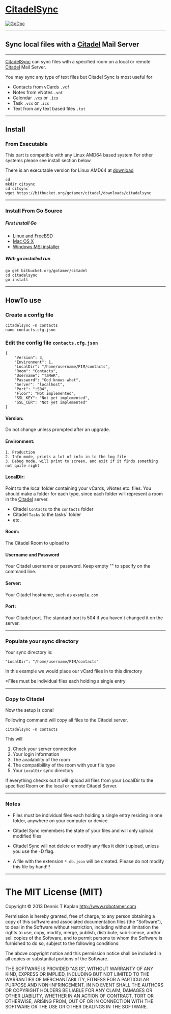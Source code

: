 [CitadelSync]
==============


[![GoDoc](https://godoc.org/bitbucket.org/gotamer/citadel/citadelsync?status.png)](https://godoc.org/bitbucket.org/gotamer/citadel/citadelsync)


************************************************
## Sync local files with a [Citadel] Mail Server
************************************************

[CitadelSync] can sync files with a specified room on a local or remote [Citadel] Mail Server.

You may sync any type of text files but Citadel Sync is most useful for

 - Contacts from vCards `.vcf`
 - Notes from vNotes `.vnt`
 - Calendar `.vcs` or `.ics`
 - Task `.vcs` or `.ics`
 - Text from any text based files `.txt`

____________________________________________________
## Install

### From Executable

This part is compatible with any Linux AMD64 based system
For other systems please see install section below

There is an executable version for Linux AMD64 at [download]

	cd
	mkdir citsync
	cd citsync
	wget https://bitbucket.org/gotamer/citadel/downloads/citadelsync



____________________________________________________

### Install From Go Source

##### First install Go

 - [Linux and FreeBSD](http://golang.org/doc/install#tarball)
 - [Mac OS X](http://golang.org/doc/install#osx)
 - [Windows MSI installer](http://golang.org/doc/install#windows)

##### With go installed run

	go get bitbucket.org/gotamer/citadel
	cd citadelsync
	go install



____________________________________________________

## HowTo use

### Create a config file

	citadelsync -n contacts
	nano contacts.cfg.json

### Edit the config file `contacts.cfg.json`
```
{
	"Version": 3,
	"Environment": 1,
	"LocalDir": "/home/username/PIM/contacts",
	"Room": "Contacts",
	"Username": "TaMeR",
	"Password": "God knows what",
	"Server": "localhost",
	"Port": ":504",
	"Floor": "Not implemented",
	"SSL_KEY": "Not yet implemented",
	"SSL_CER": "Not yet implemented"
}
```

#### Version:
Do not change unless prompted after an upgrade.

#### Environment:

	1. Production
	2. Info mode, prints a lot of info in to the log file
	3. Debug mode, will print to screen, and exit if it finds something not quite right

#### LocalDir:
Point to the local folder containing your vCards, vNotes etc. files.
You should make a folder for each type, since each folder will represent a room in the [Citadel] server.

 - Citadel `Contacts` to the `contacts` folder
 - Citadel `Tasks` to the tasks` folder
 - etc.

#### Room:
The Citadel Room to upload to

#### Username and Password
Your Citadel username or password.
Keep empty "" to specify on the command line.

#### Server:
Your Citadel hostname, such as `example.com`

#### Port:
Your Citadel port. The standard port is 504 if you haven't changed it on the server.
____________________________________________________
### Populate your sync directory

Your sync directory is:

	"LocalDir": "/home/username/PIM/contacts"

In this example we would place our vCard files in to this directory

*Files must be individual files each holding a single entry

____________________________________________________
### Copy to Citadel

Now the setup is done!

Following command will copy all files to the Citadel server.

	citadelsync -n contacts

This will

 1. Check your server connection
 2. Your login information
 3.	The availability of the room
 4. The compatibillity of the room with your file type
 5. Your `LocalDir` sync directory

If everything checks out it will upload all files from your LocalDir to the specified Room on the local or remote Citadel Server.
____________________________________________________
### Notes

 * Files must be individual files each holding a single entry residing in one folder, anywhere on your computer or device.

 * Citadel Sync remembers the state of your files and will only upload modified files

 * Citadel Sync will not delete or modify any files it didn't upload, unless you use the -D flag.

 * A file with the extension `*.db.json` will be created. Please do not modify this file by hand!!!

____________________________________________________

The MIT License (MIT)
=====================

Copyright © 2013 Dennis T Kaplan <http://www.robotamer.com>

Permission is hereby granted, free of charge, to any person obtaining a copy of this software and associated documentation files (the "Software"), to deal in the Software without restriction, including without limitation the rights to use, copy, modify, merge, publish, distribute, sub-license, and/or sell copies of the Software, and to permit persons to whom the Software is furnished to do so, subject to the following conditions:

The above copyright notice and this permission notice shall be included in all copies or substantial portions of the Software.

THE SOFTWARE IS PROVIDED "AS IS", WITHOUT WARRANTY OF ANY KIND, EXPRESS OR IMPLIED, INCLUDING BUT NOT LIMITED TO THE WARRANTIES OF MERCHANTABILITY, FITNESS FOR A PARTICULAR PURPOSE AND NON-INFRINGEMENT. IN NO EVENT SHALL THE AUTHORS OR COPYRIGHT HOLDERS BE LIABLE FOR ANY CLAIM, DAMAGES OR OTHER LIABILITY, WHETHER IN AN ACTION OF CONTRACT, TORT OR OTHERWISE, ARISING FROM, OUT OF OR IN CONNECTION WITH THE SOFTWARE OR THE USE OR OTHER DEALINGS IN THE SOFTWARE.


[Citadel]:(http://www.citadel.org)
[CitadelSync]:(http://bitbucket.org/gotamer/citadel/wiki)
[download]:(https://bitbucket.org/gotamer/citadel/downloads/citadelsync)
[GoDoc]:(https://godoc.org/bitbucket.org/gotamer/citadel/citadelsync)

